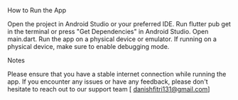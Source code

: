 How to Run the App

Open the project in Android Studio or your preferred IDE.
Run flutter pub get in the terminal or press "Get Dependencies" in Android Studio.
Open main.dart.
Run the app on a physical device or emulator.
If running on a physical device, make sure to enable debugging mode.

Notes

Please ensure that you have a stable internet connection while running the app. If you encounter any issues or have any feedback, please don't hesitate to reach out to our support team [ danishfitri131@gmail.com]
